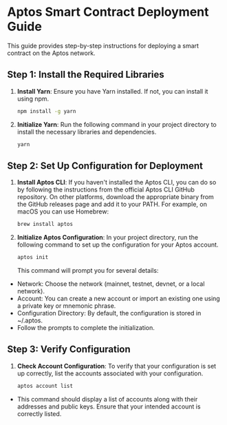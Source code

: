 # Aptos Smart Contract Deployment Guide

This guide provides step-by-step instructions for deploying a smart contract on the Aptos network.

## Step 1: Install the Required Libraries

1. **Install Yarn**: Ensure you have Yarn installed. If not, you can install it using npm.
   ```sh
   npm install -g yarn
   ```
2. **Initialize Yarn**: Run the following command in your project directory to install the necessary libraries and dependencies.
   ```sh
   yarn
   ```

## Step 2: Set Up Configuration for Deployment

1. **Install Aptos CLI**: If you haven't installed the Aptos CLI, you can do so by following the instructions from the official Aptos CLI GitHub repository. On other platforms, download the appropriate binary from the GitHub releases page and add it to your PATH.
   For example, on macOS you can use Homebrew:
   ```sh
   brew install aptos
   ```
2. **Initialize Aptos Configuration**: In your project directory, run the following command to set up the configuration for your Aptos account.
   ```sh
   aptos init
   ```
   This command will prompt you for several details:

- Network: Choose the network (mainnet, testnet, devnet, or a local network).
- Account: You can create a new account or import an existing one using a private key or mnemonic phrase.
- Configuration Directory: By default, the configuration is stored in ~/.aptos.
- Follow the prompts to complete the initialization.

## Step 3: Verify Configuration

1. **Check Account Configuration**: To verify that your configuration is set up correctly, list the accounts associated with your configuration.
   ```sh
   aptos account list
   ```

- This command should display a list of accounts along with their addresses and public keys. Ensure that your intended account is correctly listed.
